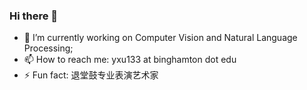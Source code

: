 ### Hi there 👋

- 🔭 I’m currently working on Computer Vision and Natural Language Processing;
- 📫 How to reach me: yxu133 at binghamton dot edu
- ⚡ Fun fact: 退堂鼓专业表演艺术家
